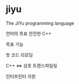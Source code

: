 # jiyu
The JiYu programming language

언어의 목표
안전한 C++

목표 기능 

핫 코드 리로딩

C++ <=> 상호 트랜스파일링

인터프린터 지원
